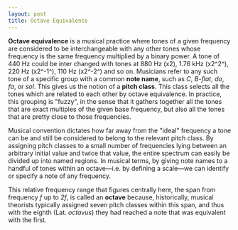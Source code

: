 ```yaml
---
layout: post
title: Octave Equivalence
---
```


__Octave equivalence__ is a musical practice where tones of a given frequency
are considered to be interchangeable with any other tones whose frequency is the
same frequency multiplied by a binary power. A tone of 440 Hz could be inter<wbr>
changed with tones at 880 Hz (x2), 1.76 kHz (x2^2^), 220 Hz (x2^-1^), 110 Hz
(x2^-2^) and so on. Musicians refer to any such tone of a specific group with a
common __note name__, such as *C*, *B-flat*, *do*, *fa*, or *sol*. This gives us
the notion of a __pitch class__. This class selects all the tones which are 
related to each other by octave equivalence. In practice, this grouping is 
"fuzzy", in the sense that it gathers together all the tones that are exact
multiples of the given base frequency, but also all the tones that are pretty
close to those frequencies.

Musical convention dictates how far away from the "ideal" frequency a tone can
be and still be considered to belong to the relevant pitch class. By assigning
pitch classes to a small number of frequencies lying between an arbitrary
initial value and twice that value, the entire spectrum can easily be divided up
into named regions. In musical terms, by giving note names to a handful of tones
within an octave—i.e. by defining a scale—we can identify or specify a note of
any frequency.

This relative frequency range that figures centrally here, the span from 
frequency *f* up to *2f*, is called an __octave__ because, historically, 
musical theorists typically assigned seven pitch classes within this span, and
thus with the eighth (Lat. *octavus*) they had reached a note that was equivalent
with the first.

